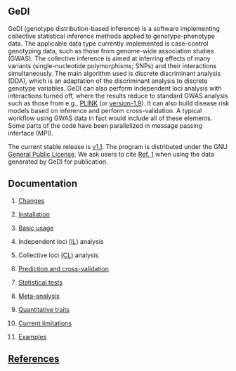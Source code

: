 ## GeDI
GeDI (genotype distribution-based inference) is a software implementing collective statistical inference methods applied to genotype-phenotype data. The applicable data type currently implemented is case-control genotyping data, such as those from genome-wide association studies (GWAS). The collective inference is aimed at inferring effects of many variants (single-nucleotide polymorphisms; SNPs) and their interactions simultaneously. The main algorithm used is discrete discriminant analysis (DDA), which is an adaptation of the discriminant analysis to discrete genotype variables. GeDI can also perform independent loci analysis with interactions turned off, where the results reduce to standard GWAS analysis such as those from e.g., [PLINK](http://pngu.mgh.harvard.edu/~purcell/plink/) (or [version-1.9](https://www.cog-genomics.org/plink2)). 
It can also build disease risk models based on inference and perform cross-validation. A typical workflow using GWAS data in fact would include all of these elements. Some parts of the code have been parallelized in message passing inferface (MPI).

The current stable release is [v1.1](https://github.com/BHSAI/GeDI/releases/tag/v1.1). The program is distributed under the GNU [General Public License](http://www.gnu.org/licenses/gpl.html). We ask users to cite [Ref. 1](pubs.md) when using the data generated by GeDI for publication.

## Documentation

  1. [Changes](changes.md)
  
  2. [Installation](install.md)

  3. [Basic usage](usage.md)

  4. Independent loci [(IL)](il.md) analysis

  5. Collective loci [(CL)](cl.md) analysis

  6. [Prediction and cross-validation](cv.md)

  7. [Statistical tests](tests.md)
  
  8. [Meta-analysis](meta.md)

  9. [Quantitative traits](qt.md)
  
  10. [Current limitations](limit.md)
   
  11. [Examples](examples.md)  

## [References](pubs.md)

